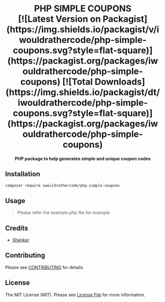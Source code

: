 <h1 align="center">
  PHP SIMPLE COUPONS
  <br>
[![Latest Version on Packagist](https://img.shields.io/packagist/v/iwouldrathercode/php-simple-coupons.svg?style=flat-square)](https://packagist.org/packages/iwouldrathercode/php-simple-coupons)
[![Total Downloads](https://img.shields.io/packagist/dt/iwouldrathercode/php-simple-coupons.svg?style=flat-square)](https://packagist.org/packages/iwouldrathercode/php-simple-coupons)
</h1>
<h4 align="center">
    PHP package to help generates simple and unique coupon codes
</h4>

## Installation
```bash
composer require iwouldrathercode/php-simple-coupons
```

## Usage
> Please refer the example.php file for example

## Credits

- [Shankar](https://github.com/psgganesh)

## Contributing

Please see [CONTRIBUTING](CONTRIBUTING.md) for details.

## License

The MIT License (MIT). Please see [License File](LICENSE.md) for more information.